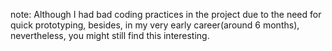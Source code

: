 note: Although I had bad coding practices in the project due to the need for quick prototyping, besides, in my very early career(around 6 months), nevertheless, you might still find this interesting.
